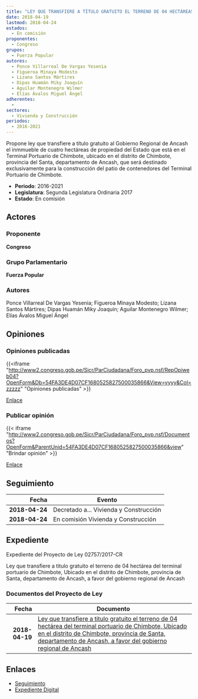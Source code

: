 ```yaml
---
title: "LEY QUE TRANSFIERE A TÍTULO GRATUITO EL TERRENO DE 04 HECTÁREAS DEL TERMINAL PORTUARIO DE CHIMBOTE, UBICADO EN EL DISTRITO DE CHIMBOTE, PROVINCIA DEL SANTA, DEPARTAMENTO DE ANCASH, A FAVOR DEL GOBIERNO REGIONAL DE ANCASH"
date: 2018-04-19
lastmod: 2018-04-24
estados: 
  - En comisión
proponentes: 
  - Congreso
grupos: 
  - Fuerza Popular
autores: 
  - Ponce Villarreal De Vargas Yesenia
  - Figueroa Minaya Modesto
  - Lizana Santos Mártires
  - Dipas Huamán Miky Joaquín
  - Aguilar Montenegro Wilmer
  - Elías Ávalos Miguel Ángel
adherentes: 
  - 
sectores: 
  - Vivienda y Construcción
periodos: 
  - 2016-2021
---
```


Propone ley que transfiere a título gratuito al Gobierno Regional de Ancash el inmmueble de cuatro hectáreas de propiedad del Estado que está en el Terminal Portuario de Chimbote, ubicado en el distrito de Chimbote, provincia del Santa, departamento de Ancash, que será destinado exclusivamente para la construcción del patio de contenedores del Terminal Portuario de Chimbote.

- **Periodo**: 2016-2021
- **Legislatura**: Segunda Legislatura Ordinaria 2017
- **Estado**: En comisión

## Actores

### Proponente

**Congreso**

### Grupo Parlamentario

**Fuerza Popular**

### Autores

Ponce Villarreal De Vargas Yesenia; Figueroa Minaya Modesto; Lizana Santos Mártires; Dipas Huamán Miky Joaquín; Aguilar Montenegro Wilmer; Elías Ávalos Miguel Ángel


## Opiniones

### Opiniones publicadas

{{<iframe "http://www2.congreso.gob.pe/Sicr/ParCiudadana/Foro_pvp.nsf/RepOpiweb04?OpenForm&Db=54FA3DE4D07CF1680525827500035866&View=yyyy&Col=zzzzz" "Opiniones publicadas" >}}

[Enlace](http://www2.congreso.gob.pe/Sicr/ParCiudadana/Foro_pvp.nsf/RepOpiweb04?OpenForm&Db=54FA3DE4D07CF1680525827500035866&View=yyyy&Col=zzzzz)
### Publicar opinión

{{< iframe "http://www2.congreso.gob.pe/Sicr/ParCiudadana/Foro_pvp.nsf/Documentos?OpenForm&ParentUnid=54FA3DE4D07CF1680525827500035866&view" "Brindar opinión" >}}

[Enlace](http://www2.congreso.gob.pe/Sicr/ParCiudadana/Foro_pvp.nsf/Documentos?OpenForm&ParentUnid=54FA3DE4D07CF1680525827500035866&view)

## Seguimiento

| Fecha | Evento |
|------:|--------|
| **2018-04-24** | Decretado a... Vivienda y Construcción|
| **2018-04-24** | En comisión Vivienda y Construcción|


## Expediente

Expediente del Proyecto de Ley 02757/2017-CR

Ley que transfiere a titulo gratuito el terreno de 04 hectárea del terminal portuario de Chimbote, Ubicado en el distrito de Chimbote, provincia de Santa, departamento de Ancash, a favor del gobierno regional de Ancash


### Documentos del Proyecto de Ley

| Fecha | Documento |
|------:|--------|
| **2018-04-19** | [Ley que transfiere a titulo gratuito el terreno de 04 hectárea del terminal portuario de Chimbote, Ubicado en el distrito de Chimbote, provincia de Santa, departamento de Ancash, a favor del gobierno regional de Ancash](http://www.leyes.congreso.gob.pe/Documentos/2016_2021/Proyectos_de_Ley_y_de_Resoluciones_Legislativas/PL0275720180419.pdf) |

## Enlaces 

- [Seguimiento](http://www2.congreso.gob.pehttp://www2.congreso.gob.pe/Sicr/TraDocEstProc/CLProLey2016.nsf/f7fff46988ca05b1052578e100829cc7/eff4a6a3806e1d8005258275005fd743?OpenDocument)
- [Expediente Digital](http://www2.congreso.gob.pehttp://www2.congreso.gob.pe/Sicr/TraDocEstProc/CLProLey2016.nsf/f7fff46988ca05b1052578e100829cc7/eff4a6a3806e1d8005258275005fd743?OpenDocument&Click=05257FB7005EB655.eb71d0cf91d8294e05256cdf006b5706/$Body/0.1C6C)

